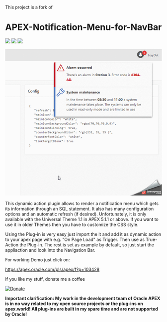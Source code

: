  
 This project is a fork of
 
 # APEX-Notification-Menu-for-NavBar
 
![](https://img.shields.io/badge/ORACLE-APEX-success.svg) ![](https://img.shields.io/badge/Plug--in_Type-Dynamic_Action-orange.svg) ![](https://img.shields.io/badge/Avaiable%20for%20APEX-5.1.3%20or%20above-blue)

![Screenshot](https://github.com/RonnyWeiss/Apex-Notification-Menu-for-NavBar/blob/master/screenshot.gif?raw=true)

This dynamic action plugin allows to render a notification menu which gets its information through an SQL statement. It also has many configuration options and an automatic refresh (if desired). Unfortunately, it is only available with the Universal Theme 1.1 in APEX 5.1.1 or above. If you want to use it in older Themes then you have to customize the CSS style.

Using the Plug-in is very easy just import the it and add it as dynamic action to your apex page with e.g. "On Page Load" as Trigger. Then use as True-Action the Plug-in. The rest is set as example by default, so just start the appliaction and look into the Navigation Bar.

For working Demo just click on:

https://apex.oracle.com/pls/apex/f?p=103428

If you like my stuff, donate me a coffee

[![Donate](https://img.shields.io/badge/Donate-PayPal-green.svg)](https://www.paypal.me/RonnyW1)

**Important clarification: My work in the development team of Oracle APEX is in no way related to my open source projects or the plug-ins on apex.world! All plug-ins are built in my spare time and are not supported by Oracle!**